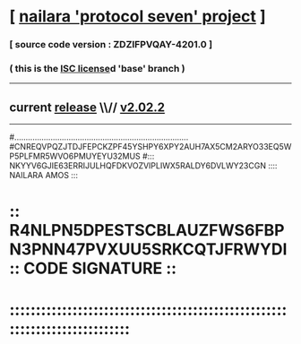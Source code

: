 
# [ [nailara 'protocol seven' project](http://nailara.network/) ]

### [ source code version : ZDZIFPVQAY-4201.0 ]

### ( this is the [ISC license](license)d 'base' branch )
---
## current [release](https://github.com/nailara-technologies/protocol-7/releases) \\\\// [v2.02.2](https://github.com/nailara-technologies/protocol-7/releases/tag/v2.02.2)
---

#.............................................................................
#CNREQVPQZJTDJFEPCKZPF45YSHPY6XPY2AUH7AX5CM2ARYO33EQ5WP5PLFMR5WVO6PMUYEYU32MUS
#::: NKYYV6GJIE63ERRIJULHQFDKVOZVIPLIWX5RALDY6DVLWY23CGN :::: NAILARA AMOS :::
# :: R4NLPN5DPESTSCBLAUZFWS6FBPN3PNN47PVXUU5SRKCQTJFRWYDI :: CODE SIGNATURE ::
# ::::::::::::::::::::::::::::::::::::::::::::::::::::::::::::::::::::::::::::
